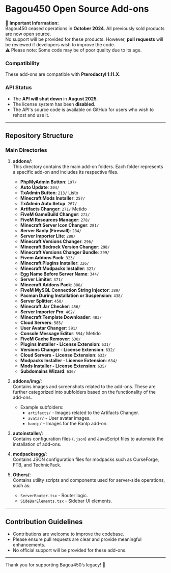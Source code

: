 # Bagou450 Open Source Add-ons

🛑 **Important Information:**  
Bagou450 ceased operations in **October 2024**. All previously sold products are now open source.  
No support will be provided for these products. However, **pull requests** will be reviewed if developers wish to improve the code.  
⚠️ Please note: Some code may be of poor quality due to its age.

### Compatibility
These add-ons are compatible with **Pterodactyl 1.11.X**.

### API Status
- The **API will shut down** in **August 2025**.
- The license system has been **disabled**.
- The API's source code is available on GitHub for users who wish to rehost and use it.

---

## Repository Structure

### Main Directories
1. **addons/**:  
   This directory contains the main add-on folders. Each folder represents a specific add-on and includes its respective files.

   - **PhpMyAdmin Button**: `197/`
   - **Auto Update**: `204/`
   - **TxAdmin Button**: `213/` Listo
   - **Minecraft Mods Installer**: `257/`
   - **TxAdmin Auto Setup**: `267/`
   - **Artifacts Changer**: `271/` Metido
   - **FiveM GameBuild Changer**: `273/`
   - **FiveM Resources Manager**: `278/`
   - **Minecraft Server Icon Changer**: `281/`
   - **Server BanIp (Firewall)**: `284/`
   - **Server Importer Lite**: `288/`
   - **Minecraft Versions Changer**: `296/`
   - **Minecraft Bedrock Version Changer**: `298/`
   - **Minecraft Versions Changer Bundle**: `299/`
   - **Fivem Addons Pack**: `323/`
   - **Minecraft Plugins Installer**: `326/`
   - **Minecraft Modpacks Installer**: `327/`
   - **Egg Name Before Server Name**: `344/`
   - **Server Limiter**: `371/`
   - **Minecraft Addons Pack**: `388/`
   - **FiveM MySQL Connection String Injector**: `389/`
   - **Pacman During Installation or Suspension**: `438/`
   - **Server Splitter**: `450/`
   - **Minecraft Jar Checker**: `456/`
   - **Server Importer Pro**: `462/`
   - **Minecraft Template Downloader**: `483/`
   - **Cloud Servers**: `585/`
   - **User Avatar Changer**: `591/`
   - **Console Message Editor**: `594/` Metido
   - **FiveM Cache Remover**: `630/`
   - **Plugins Installer - License Extension**: `631/`
   - **Versions Changer - License Extension**: `632/`
   - **Cloud Servers - License Extension**: `633/`
   - **Modpacks Installer - License Extension**: `634/`
   - **Mods Installer - License Extension**: `635/`
   - **Subdomains Wizard**: `636/`

2. **addons/img/**:  
   Contains images and screenshots related to the add-ons. These are further categorized into subfolders based on the functionality of the add-ons.
   - Example subfolders:
     - `artifacts/` - Images related to the Artifacts Changer.
     - `avatar/` - User avatar images.
     - `banip/` - Images for the BanIp add-on.

3. **autoinstaller/**:  
   Contains configuration files (`.json`) and JavaScript files to automate the installation of add-ons.

4. **modpacksegg/**:  
   Contains JSON configuration files for modpacks such as CurseForge, FTB, and TechnicPack.

5. **Others/**:  
   Contains utility scripts and components used for server-side operations, such as:
   - `ServerRouter.tsx` - Router logic.
   - `SideBarElements.tsx` - Sidebar UI elements.

---

## Contribution Guidelines

- Contributions are welcome to improve the codebase.
- Please ensure pull requests are clear and provide meaningful enhancements.
- No official support will be provided for these add-ons.

---

Thank you for supporting Bagou450’s legacy! 🎉
